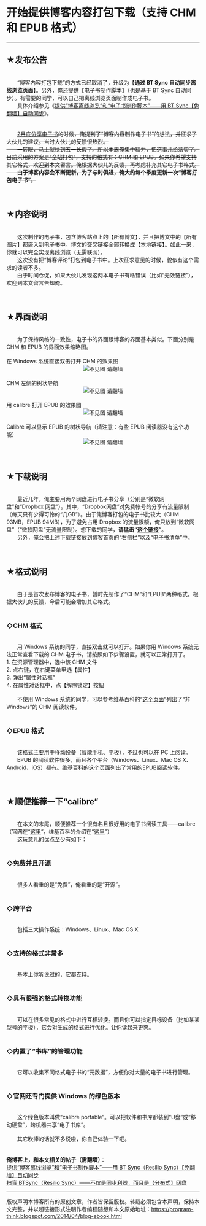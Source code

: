# 开始提供博客内容打包下载（支持 CHM 和 EPUB 格式） 

-----

<div class="post-body entry-content">
<h2>★发布公告</h2><br/>
　　“博客内容打包下载”的方式已经取消了，升级为【<b>通过 BT Sync 自动同步离线浏览页面</b>】。另外，俺还提供【电子书制作脚本】（也是基于 BT Sync 自动同步）。有需要的同学，可以自己把离线浏览页面制作成电子书。<br/>
　　具体介绍参见《<a href="../../2015/03/blog-sync.md">提供“博客离线浏览”和“电子书制作脚本”——用 BT Sync【免翻墙】自动同步</a>》。<a name="more"></a><br/>
<br/>
<br/>
　　<del><a href="../../2014/02/share-books.md">2月底分享电子书</a>的时候，俺提到了“博客内容制作电子书”的想法，并征求了大伙儿的建议。当时大伙儿的反馈很热烈。<br/>
　　一转眼，马上就快到五一长假了。所以本周俺集中精力，把这事儿给落实了。目前采用的方案是“全站打包”，支持的格式有：CHM 和 EPUB。如果你希望支持其它格式，欢迎到本文留言。俺根据大伙儿的反馈，再考虑补充其它电子书格式。<!--more--><br/>
　　<b>由于博客内容会不断更新，为了与时俱进，俺大约每个季度更新一次“博客打包电子书”</b>。</del><br/>
<br/>
<br/>
<h2>★内容说明</h2><br/>
　　这次制作的电子书，包含博客站点上的【所有博文】，并且把博文中的【所有图片】都嵌入到电子书中。博文的交叉链接全部转换成【本地链接】。如此一来，你就可以完全实现离线浏览（无需联网）。<br/>
　　这次没有把“博客评论”打包到电子书中。上次征求意见的时候，貌似有这个需求的读者不多。<br/>
　　由于时间仓促，如果大伙儿发现这两本电子书有啥错误（比如“无效链接”），欢迎到本文留言告知俺。<br/>
<br/>
<br/>
<h2>★界面说明</h2><br/>
　　为了保持风格的一致性，电子书的界面跟博客的界面基本类似。下面分别是 CHM 和 EPUB 的界面效果缩略图。<br/>
<br/>
在 Windows 系统直接双击打开 CHM 的效果图<br/>
<center><img alt="不见图 请翻墙" src="images/eX16PWG_h4A9OHSD0y45SiuinEZZWl50EN_FWphQMMtmvTc-pvGbvXDnljubstUXsSw6-mYHGlroYMfB8nJdg_wU_XQkzV8Z_pcVJCPdsdY87KnaM-em-DonOlFvOGjIeGAA"/></center><br/>
CHM 左侧的树状导航<br/>
<center><img alt="不见图 请翻墙" src="images/4FyKFm_QG3Q6upXB8UUWobGpilSpEEJLR0ST3vAPKHIddZo9GQtfksiqnOt7SgsgOzuYtZfdEsCmojTXOtIaOk6JRdKa7J_BGMgGpjN7FSaYg6sWUNjTxSOemuAzVSV147XY"/></center><br/>
用 calibre 打开 EPUB 的效果图<br/>
<center><img alt="不见图 请翻墙" src="images/c8A3MNL2zef8I589g1LywTYuBPeW80BCU8hH2x_YsUm60-uy0h19BmR5JUxJmLTLGtaplOk_OOd0ve2jZJfyi1z3eQgaAlJtL7JoNB6p9ESRs2U2Y0RIzPxFIvFjnygJhXex"/></center><br/>
Calibre 可以显示 EPUB 的树状导航（请注意：有些 EPUB 阅读器没有这个功能）<br/>
<center><img alt="不见图 请翻墙" src="images/bMp1S-KJoPqZjk39jFvAfajNQuajk9wkzLu5QFej26XwuE8xW8xa7C0y616StvzHO2hzY295B2Pa58M7i8UIDtvIBMOD-xUbGclUuJ3s8J9i6OHKKhwlDIzHwxO43KDeyKY-"/></center><br/>
<br/>
<h2>★下载说明</h2><br/>
　　最近几年，俺主要用两个网盘进行电子书分享（分别是“微软网盘”和“Dropbox 网盘”）。其中，“Dropbox网盘”对免费帐号的分享有流量限制（每天只有少得可怜的“几GB”）。由于俺博客打包的电子书比较大（CHM 93MB，EPUB 94MB），为了避免占用 Dropbox 的流量限额，俺只放到“微软网盘”（“微软网盘”无流量限制）。想下载的同学，<b>请猛击“<a href="https://onedrive.live.com/redir?resid=F5B0090663FEEADA!1010" rel="nofollow" target="_blank">这个链接</a>”</b>。<br/>
　　另外，俺会把上述下载链接放到博客首页的“右侧栏”以及“<a href="https://github.com/programthink/books" target="_blank">电子书清单</a>”中。<br/>
<br/>
<br/>
<h2>★格式说明</h2><br/>
　　由于是首次发布博客的电子书，暂时先制作了“CHM”和“EPUB”两种格式。根据大伙儿的反馈，今后可能会增加其它格式。<br/>
<br/>
<h3>◇CHM 格式</h3><br/>
　　用 Windows 系统的同学，直接双击就可以打开。如果你用 Windows 系统无法正常查看下载的 CHM 电子书，请按照如下步骤设置，就可以正常打开了。<br/>
1. 在资源管理器中，选中该 CHM 文件<br/>
2. 点右键，在右键菜单里选【属性】<br/>
3. 弹出“属性对话框”<br/>
4. 在属性对话框中，点【解除锁定】按钮 <br/>
<br/>
　　不使用 Windows 系统的同学，可以参考维基百科的“<a href="https://en.wikipedia.org/wiki/Microsoft_Compiled_HTML_Help" rel="nofollow" target="_blank">这个页面</a>”列出了“非Windows”的 CHM 阅读软件。<br/>
<br/>
<h3>◇EPUB 格式</h3><br/>
　　该格式主要用于移动设备（智能手机、平板），不过也可以在 PC 上阅读。<br/>
　　EPUB 的阅读软件很多，而且各个平台（Windows、Linux、Mac OS X、Android、iOS）都有。维基百科的<a href="https://zh.wikipedia.org/wiki/EPUB" rel="nofollow" target="_blank">这个页面</a>列出了常用的EPUB阅读软件。<br/>
<br/>
<br/>
<h2>★顺便推荐一下“calibre”</h2><br/>
　　在本文的末尾，顺便推荐一个很有名且很好用的电子书阅读工具——calibre（官网在“<a href="http://www.calibre-ebook.com/" rel="nofollow" target="_blank">这里</a>”，维基百科的介绍在“<a href="https://zh.wikipedia.org/wiki/Calibre" rel="nofollow" target="_blank">这里</a>”）<br/>
　　这玩意儿的优点至少有如下：<br/>
<br/>
<h3>◇免费并且开源</h3><br/>
　　很多人看重的是“免费”，俺看重的是“开源”。<br/>
<br/>
<h3>◇跨平台</h3><br/>
　　包括三大操作系统：Windows、Linux、Mac OS X<br/>
<br/>
<h3>◇支持的格式非常多</h3><br/>
　　基本上你听说过的，它都支持。<br/>
<br/>
<h3>◇具有很强的格式转换功能</h3><br/>
　　可以在很多常见的格式中进行互相转换。而且你可以指定目标设备（比如某某型号的平板），它会对生成的格式进行优化。让你读起来更爽。<br/>
<br/>
<h3>◇内置了“书库”的管理功能</h3><br/>
　　它可以收集不同格式电子书的“元数据”，方便你对大量的电子书进行管理。<br/>
<br/>
<h3>◇官网还专门提供 Windows 的绿色版本</h3><br/>
　　这个绿色版本叫做“calibre portable”。可以把软件和书库都装到“U盘”或“移动硬盘”，跨机器共享“电子书库”。<br/>
<br/>
　　其它吹捧的话就不多说啦，你自己体验一下吧。<br/>
<br/>
<br/>
<b>俺博客上，和本文相关的帖子（需翻墙）</b>：<br/>
<a href="../../2015/03/blog-sync.md">提供“博客离线浏览”和“电子书制作脚本”——用 BT Sync（Resilio Sync）【免翻墙】自动同步</a><br/>
<a href="../../2015/01/BitTorrent-Sync.md">扫盲 BTSync（Resilio Sync）——不仅是同步利器，而且是【分布式】网盘</a>
</div>


------------------------------------------------

版权声明本博客所有的原创文章，作者皆保留版权。转载必须包含本声明，保持本文完整，并以超链接形式注明作者编程随想和本文原始地址：https://program-think.blogspot.com/2014/04/blog-ebook.html
